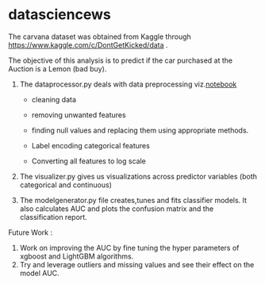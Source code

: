 # datasciencews
The carvana dataset was obtained from Kaggle through https://www.kaggle.com/c/DontGetKicked/data .

The objective of this analysis is to predict if the car purchased at the Auction is a Lemon (bad buy).

1. The dataprocessor.py deals with data preprocessing viz.[notebook](https://github.com/salilc/datasciencews/blob/master/carvana.ipynb)

      - cleaning data

      - removing unwanted features

      - finding null values and replacing them using appropriate methods.

      - Label encoding categorical features

      - Converting all features to log scale
     

2. The visualizer.py gives us visualizations across predictor variables (both categorical and continuous)

3. The modelgenerator.py file creates,tunes and fits classifier models. It also calculates AUC and plots the
   confusion matrix and the classification report.
   
Future Work :

1. Work on improving the AUC by fine tuning the hyper parameters of xgboost and LightGBM algorithms.
2. Try and leverage outliers and missing values and see their effect on the model AUC.
